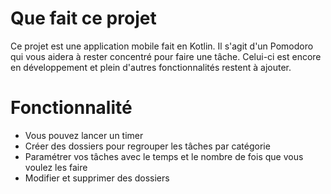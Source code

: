 # Que fait ce projet

Ce projet est une application mobile fait en Kotlin. Il s'agit d'un Pomodoro qui vous aidera à rester concentré pour faire une tâche. 
Celui-ci est encore en développement et plein d'autres fonctionnalités restent à ajouter.

# Fonctionnalité 

- Vous pouvez lancer un timer
- Créer des dossiers pour regrouper les tâches par catégorie
- Paramétrer vos tâches avec le temps et le nombre de fois que vous voulez les faire
- Modifier et supprimer des dossiers
